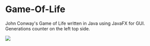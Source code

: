 # Game-Of-Life
 John Conway's Game of Life written in Java using JavaFX for GUI.\
 Generations counter on the left top side.
 
 
 
![](d5fb6042d0537041d546f700c60afe7e.gif)
